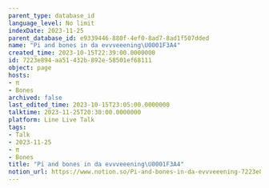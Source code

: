```yaml
---
parent_type: database_id
language_level: No limit
indexDate: 2023-11-25
parent_database_id: e9339446-880f-4ef0-8ad7-8ad1f507dded
name: "Pi and bones in da evvveeening\U0001F3A4"
created_time: 2023-10-15T22:39:00.0000000
id: 7223e894-aa51-432b-892e-58501ef68111
object: page
hosts:
- π
- Bones
archived: false
last_edited_time: 2023-10-15T23:05:00.0000000
talktime: 2023-11-25T20:30:00.0000000
platform: Line Live Talk
tags:
- Talk
- 2023-11-25
- π
- Bones
title: "Pi and bones in da evvveeening\U0001F3A4"
notion_url: https://www.notion.so/Pi-and-bones-in-da-evvveeening-7223e894aa51432b892e58501ef68111
---
```



   
   
   
   

   
























